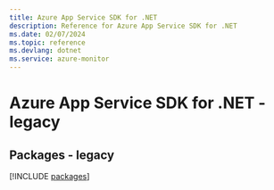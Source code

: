 ```yaml
---
title: Azure App Service SDK for .NET
description: Reference for Azure App Service SDK for .NET
ms.date: 02/07/2024
ms.topic: reference
ms.devlang: dotnet
ms.service: azure-monitor
---
```

# Azure App Service SDK for .NET - legacy
## Packages - legacy
[!INCLUDE [packages](app-service-index.md)]